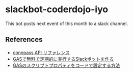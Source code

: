 # slackbot-coderdojo-iyo
This bot posts next event of this month to a slack channel.

## References
- [connpass API リファレンス](https://connpass.com/about/api/)
- [GASで無料で定期的に実行するSlackボットを作る](https://bioid.hatenablog.jp/entry/2020/04/09/221644)
- [GASのスクリプトプロパティをコードで設定する方法](https://auto-worker.com/blog/?p=2365)
